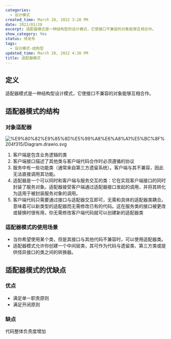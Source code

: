```yaml
---
categories:
  - 设计模式
created_time: March 28, 2022 3:28 PM
date: 2022/03/28
excerpt: 适配器模式是一种结构型的设计模式，它使接口不兼容的对象能够互相合作。
show_category: Yes
status: 待发布
tags:
  - 设计模式-结构型
updated_time: March 28, 2022 4:38 PM
title: 适配器模式
---
```



## 定义

适配器模式是一种结构型设计模式，它使接口不兼容的对象能够互相合作。

## 适配器模式的结构

### 对象适配器

![%E9%80%82%E9%85%8D%E5%99%A8%E6%A8%A1%E5%BC%8F%204f315/Diagram.drawio.svg](/notion_images/cdf195e07fec4309d39b0e98c01885e8.svg)

1. 客户端是包含业务逻辑的类
2. 客户端接口描述了其他类与客户端代码合作时必须遵循的协议
3. 服务中有一些功能类（通常来自第三方遗留系统）。客户端与其不兼容，因此无法直接调用其功能。
4. 适配器是一个可以同时和客户端与服务交互的类：它在实现客户端接口的同时封装了服务对象。适配器接受客户端通过适配器接口发起的调用，并将其转化为适用于被封装服务对象的调用。
5. 客户端代码只需要通过接口与适配器交互即可，无需和具体的适配器类耦合。意味着可以新类型的适配器而无需修改已有的代码。这在服务类的接口被更改或替换时很有用，你无需修改客户端代码就可以创建新的适配器类

### 适配器模式的使用场景

- 当你希望使用某个类，但是其接口与其他代码不兼容时，可以使用适配器类。
- 适配器模式允许你创建一个中间层类，其可作为代码与遗留类、第三方类或提供怪异接口的类之间的转换器。

## 适配器模式的优缺点

### 优点

- 满足单一职责原则
- 满足开闭原则

### 缺点

代码整体负责度增加